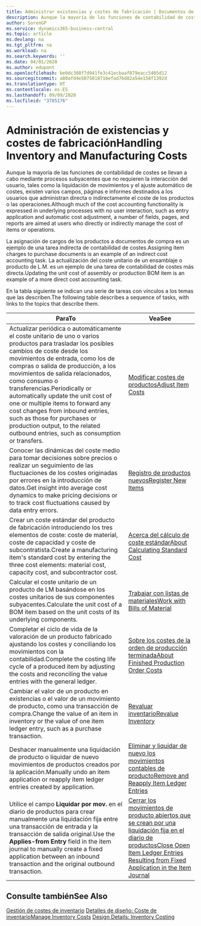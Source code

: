 ```yaml
---
title: Administrar existencias y costes de fabricación | Documentos de Microsoft
description: Aunque la mayoría de las funciones de contabilidad de costes se llevan a cabo mediante procesos subyacentes que no requieren la interacción del usuario, tales como la liquidación de movimientos y el ajuste automático de costes, existen varios campos, páginas e informes destinados a los usuarios que administran directa o indirectamente el coste de los productos o las operaciones.
author: SorenGP
ms.service: dynamics365-business-central
ms.topic: article
ms.devlang: na
ms.tgt_pltfrm: na
ms.workload: na
ms.search.keywords: ''
ms.date: 04/01/2020
ms.author: edupont
ms.openlocfilehash: be0dc308f7d941fe3c41ecbaaf879eacc5405d12
ms.sourcegitcommit: a80afd4e5075018716efad76d82a54e158f1392d
ms.translationtype: HT
ms.contentlocale: es-ES
ms.lasthandoff: 09/09/2020
ms.locfileid: "3785176"
---
```

# <a name="handling-inventory-and-manufacturing-costs"></a><span data-ttu-id="eaf28-103">Administración de existencias y costes de fabricación</span><span class="sxs-lookup"><span data-stu-id="eaf28-103">Handling Inventory and Manufacturing Costs</span></span>
<span data-ttu-id="eaf28-104">Aunque la mayoría de las funciones de contabilidad de costes se llevan a cabo mediante procesos subyacentes que no requieren la interacción del usuario, tales como la liquidación de movimientos y el ajuste automático de costes, existen varios campos, páginas e informes destinados a los usuarios que administran directa o indirectamente el coste de los productos o las operaciones.</span><span class="sxs-lookup"><span data-stu-id="eaf28-104">Although much of the cost accounting functionality is expressed in underlying processes with no user interaction, such as entry application and automatic cost adjustment, a number of fields, pages, and reports are aimed at users who directly or indirectly manage the cost of items or operations.</span></span>  

 <span data-ttu-id="eaf28-105">La asignación de cargos de los productos a documentos de compra es un ejemplo de una tarea indirecta de contabilidad de costes.</span><span class="sxs-lookup"><span data-stu-id="eaf28-105">Assigning item charges to purchase documents is an example of an indirect cost accounting task.</span></span> <span data-ttu-id="eaf28-106">La actualización del coste unitario de un ensamblaje o producto de L.M. es un ejemplo de una tarea de contabilidad de costes más directa.</span><span class="sxs-lookup"><span data-stu-id="eaf28-106">Updating the unit cost of assembly or production BOM item is an example of a more direct cost accounting task.</span></span>  

 <span data-ttu-id="eaf28-107">En la tabla siguiente se indican una serie de tareas con vínculos a los temas que las describen.</span><span class="sxs-lookup"><span data-stu-id="eaf28-107">The following table describes a sequence of tasks, with links to the topics that describe them.</span></span>   

|<span data-ttu-id="eaf28-108">**Para**</span><span class="sxs-lookup"><span data-stu-id="eaf28-108">**To**</span></span>|<span data-ttu-id="eaf28-109">**Vea**</span><span class="sxs-lookup"><span data-stu-id="eaf28-109">**See**</span></span>|  
|------------|-------------|  
|<span data-ttu-id="eaf28-110">Actualizar periódica o automáticamente el coste unitario de uno o varios productos para trasladar los posibles cambios de coste desde los movimientos de entrada, como los de compras o salida de producción, a los movimientos de salida relacionados, como consumo o transferencias.</span><span class="sxs-lookup"><span data-stu-id="eaf28-110">Periodically or automatically update the unit cost of one or multiple items to forward any cost changes from inbound entries, such as those for purchases or production output, to the related outbound entries, such as consumption or transfers.</span></span>|[<span data-ttu-id="eaf28-111">Modificar costes de productos</span><span class="sxs-lookup"><span data-stu-id="eaf28-111">Adjust Item Costs</span></span>](inventory-how-adjust-item-costs.md)|  
|<span data-ttu-id="eaf28-112">Conocer las dinámicas del coste medio para tomar decisiones sobre precios o realizar un seguimiento de las fluctuaciones de los costes originadas por errores en la introducción de datos.</span><span class="sxs-lookup"><span data-stu-id="eaf28-112">Get insight into average cost dynamics to make pricing decisions or to track cost fluctuations caused by data entry errors.</span></span>|[<span data-ttu-id="eaf28-113">Registro de productos nuevos</span><span class="sxs-lookup"><span data-stu-id="eaf28-113">Register New Items</span></span>](inventory-how-register-new-items.md)|  
|<span data-ttu-id="eaf28-114">Crear un coste estándar del producto de fabricación introduciendo los tres elementos de coste: coste de material, coste de capacidad y coste de subcontratista.</span><span class="sxs-lookup"><span data-stu-id="eaf28-114">Create a manufacturing item's standard cost by entering the three cost elements: material cost, capacity cost, and subcontractor cost.</span></span>|[<span data-ttu-id="eaf28-115">Acerca del cálculo de coste estándar</span><span class="sxs-lookup"><span data-stu-id="eaf28-115">About Calculating Standard Cost</span></span>](finance-about-calculating-standard-cost.md)|  
|<span data-ttu-id="eaf28-116">Calcular el coste unitario de un producto de LM basándose en los costes unitarios de sus componentes subyacentes.</span><span class="sxs-lookup"><span data-stu-id="eaf28-116">Calculate the unit cost of a BOM item based on the unit costs of its underlying components.</span></span>|[<span data-ttu-id="eaf28-117">Trabajar con listas de materiales</span><span class="sxs-lookup"><span data-stu-id="eaf28-117">Work with Bills of Material</span></span>](inventory-how-work-BOMs.md)|  
|<span data-ttu-id="eaf28-118">Completar el ciclo de vida de la valoración de un producto fabricado ajustando los costes y conciliando los movimientos con la contabilidad.</span><span class="sxs-lookup"><span data-stu-id="eaf28-118">Complete the costing life cycle of a produced item by adjusting the costs and reconciling the value entries with the general ledger.</span></span>|[<span data-ttu-id="eaf28-119">Sobre los costes de la orden de producción terminada</span><span class="sxs-lookup"><span data-stu-id="eaf28-119">About Finished Production Order Costs</span></span>](finance-about-finished-production-order-costs.md)|  
|<span data-ttu-id="eaf28-120">Cambiar el valor de un producto en existencias o el valor de un movimiento de producto, como una transacción de compra.</span><span class="sxs-lookup"><span data-stu-id="eaf28-120">Change the value of an item in inventory or the value of one item ledger entry, such as a purchase transaction.</span></span>|[<span data-ttu-id="eaf28-121">Revaluar inventario</span><span class="sxs-lookup"><span data-stu-id="eaf28-121">Revalue Inventory</span></span>](inventory-how-revalue-inventory.md)|
|<span data-ttu-id="eaf28-122">Deshacer manualmente una liquidación de producto o liquidar de nuevo movimientos de productos creados por la aplicación.</span><span class="sxs-lookup"><span data-stu-id="eaf28-122">Manually undo an item application or reapply item ledger entries created by application.</span></span>|[<span data-ttu-id="eaf28-123">Eliminar y liquidar de nuevo los movimientos contables de producto</span><span class="sxs-lookup"><span data-stu-id="eaf28-123">Remove and Reapply Item Ledger Entries</span></span>](finance-how-to-remove-and-reapply-item-entries.md)|  
|<span data-ttu-id="eaf28-124">Utilice el campo **Liquidar por mov.** en el diario de productos para crear manualmente una liquidación fija entre una transacción de entrada y la transacción de salida original.</span><span class="sxs-lookup"><span data-stu-id="eaf28-124">Use the **Applies-from Entry** field in the item journal to manually create a fixed application between an inbound transaction and the original outbound transaction.</span></span>|[<span data-ttu-id="eaf28-125">Cerrar los movimientos de producto abiertos que se crean por una liquidación fija en el diario de productos</span><span class="sxs-lookup"><span data-stu-id="eaf28-125">Close Open Item Ledger Entries Resulting from Fixed Application in the Item Journal</span></span>](finance-how-to-close-open-item-ledger-entries-resulting-from-fixed-application-in-the-item-journal.md)|  

## <a name="see-also"></a><span data-ttu-id="eaf28-126">Consulte también</span><span class="sxs-lookup"><span data-stu-id="eaf28-126">See Also</span></span>  
<span data-ttu-id="eaf28-127">[Gestión de costes de inventario](finance-manage-inventory-costs.md)
[Detalles de diseño: Coste de inventario](design-details-inventory-costing.md)</span><span class="sxs-lookup"><span data-stu-id="eaf28-127">[Manage Inventory Costs](finance-manage-inventory-costs.md)
[Design Details: Inventory Costing](design-details-inventory-costing.md)</span></span>
